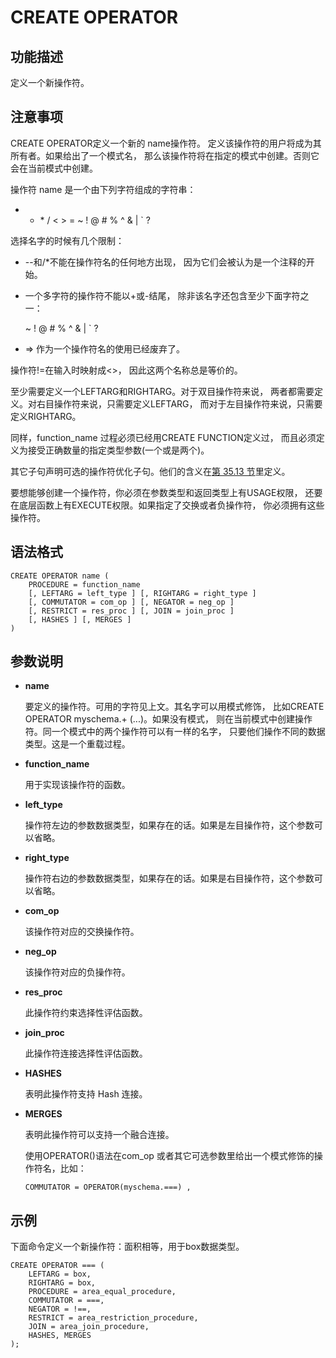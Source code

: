 # CREATE OPERATOR<a name="ZH-CN_TOPIC_0000001080835908"></a>

## 功能描述<a name="section173831846163116"></a>

定义一个新操作符。

## 注意事项<a name="section786041713618"></a>

CREATE OPERATOR定义一个新的 name操作符。 定义该操作符的用户将成为其所有者。如果给出了一个模式名， 那么该操作符将在指定的模式中创建。否则它会在当前模式中创建。

操作符 name 是一个由下列字符组成的字符串：

+ - \* / < \> = \~ ! @ \# % ^ & | \` ?

选择名字的时候有几个限制：

-   --和/\*不能在操作符名的任何地方出现， 因为它们会被认为是一个注释的开始。
-   一个多字符的操作符不能以+或-结尾， 除非该名字还包含至少下面字符之一：

    \~ ! @ \# % ^ & | \` ?

-   =\> 作为一个操作符名的使用已经废弃了。

操作符!=在输入时映射成<\>， 因此这两个名称总是等价的。

至少需要定义一个LEFTARG和RIGHTARG。对于双目操作符来说， 两者都需要定义。对右目操作符来说，只需要定义LEFTARG， 而对于左目操作符来说，只需要定义RIGHTARG。

同样，function\_name 过程必须已经用CREATE FUNCTION定义过， 而且必须定义为接受正确数量的指定类型参数\(一个或是两个\)。

其它子句声明可选的操作符优化子句。他们的含义在[第 35.13 节](http://postgres.cn/docs/9.3/xoper-optimization.html)里定义。

要想能够创建一个操作符，你必须在参数类型和返回类型上有USAGE权限， 还要在底层函数上有EXECUTE权限。如果指定了交换或者负操作符， 你必须拥有这些操作符。

## 语法格式<a name="section8642194219107"></a>

```
CREATE OPERATOR name (
    PROCEDURE = function_name
    [, LEFTARG = left_type ] [, RIGHTARG = right_type ]
    [, COMMUTATOR = com_op ] [, NEGATOR = neg_op ]
    [, RESTRICT = res_proc ] [, JOIN = join_proc ]
    [, HASHES ] [, MERGES ]
)
```

## 参数说明<a name="section16332145219811"></a>

-   **name**

    要定义的操作符。可用的字符见上文。其名字可以用模式修饰， 比如CREATE OPERATOR myschema.+ \(...\)。如果没有模式， 则在当前模式中创建操作符。同一个模式中的两个操作符可以有一样的名字， 只要他们操作不同的数据类型。这是一个重载过程。

-   **function\_name**

    用于实现该操作符的函数。

-   **left\_type**

    操作符左边的参数数据类型，如果存在的话。如果是左目操作符，这个参数可以省略。

-   **right\_type**

    操作符右边的参数数据类型，如果存在的话。如果是右目操作符，这个参数可以省略。

-   **com\_op**

    该操作符对应的交换操作符。

-   **neg\_op**

    该操作符对应的负操作符。

-   **res\_proc**

    此操作符约束选择性评估函数。

-   **join\_proc**

    此操作符连接选择性评估函数。

-   **HASHES**

    表明此操作符支持 Hash 连接。

-   **MERGES**

    表明此操作符可以支持一个融合连接。

    使用OPERATOR\(\)语法在com\_op 或者其它可选参数里给出一个模式修饰的操作符名，比如：

    ```
    COMMUTATOR = OPERATOR(myschema.===) ,
    ```


## 示例<a name="section64461832121211"></a>

下面命令定义一个新操作符：面积相等，用于box数据类型。

```
CREATE OPERATOR === (
    LEFTARG = box,
    RIGHTARG = box,
    PROCEDURE = area_equal_procedure,
    COMMUTATOR = ===,
    NEGATOR = !==,
    RESTRICT = area_restriction_procedure,
    JOIN = area_join_procedure,
    HASHES, MERGES
);
```

